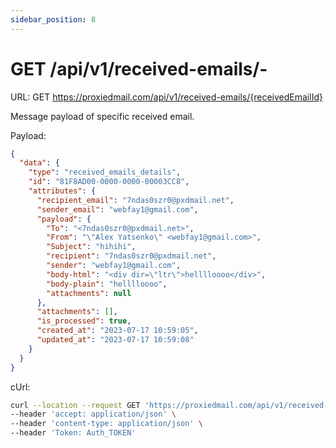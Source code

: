 ```yaml
---
sidebar_position: 8
---
```


# GET /api/v1/received-emails/-

URL: GET https://proxiedmail.com/api/v1/received-emails/{receivedEmailId}

Message payload of specific received email.

Payload:

```json
{
  "data": {
    "type": "received_emails_details",
    "id": "81F8AD00-0000-0000-00003CC8",
    "attributes": {
      "recipient_email": "7ndas0szr0@pxdmail.net",
      "sender_email": "webfay1@gmail.com",
      "payload": {
        "To": "<7ndas0szr0@pxdmail.net>",
        "From": "\"Alex Yatsenko\" <webfay1@gmail.com>",
        "Subject": "hihihi",
        "recipient": "7ndas0szr0@pxdmail.net",
        "sender": "webfay1@gmail.com",
        "body-html": "<div dir=\"ltr\">helllloooo</div>",
        "body-plain": "helllloooo",
        "attachments": null
      },
      "attachments": [],
      "is_processed": true,
      "created_at": "2023-07-17 10:59:05",
      "updated_at": "2023-07-17 10:59:08"
    }
  }
}
```

cUrl:

```bash
curl --location --request GET 'https://proxiedmail.com/api/v1/received-emails/{receivedEmailId}' \
--header 'accept: application/json' \
--header 'content-type: application/json' \
--header 'Token: Auth_TOKEN'
```